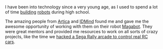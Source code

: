 I have been into technology since a very young age, as I used to spend a lot of time [building](https://www.youtube.com/playlist?list=PLuSRfzavfl0mCon852oXysJRUlBNEiVG9) [robots](http://letsmakerobots.com/user/7854/pages/robot) during high school.

The amazing people from [Artica](http://artica.cc/) and [IDMind](http://www.idmind.pt/) found me and gave me the awesome opportunity of working with them on their robot [Magabot](https://www.youtube.com/watch?v=9woeUYcWE0s). They were great mentors and provided me resources to work on all sorts of crazy projects, like the time we [hacked a Sega Rally arcade to control real RC cars](http://techcrunch.com/2012/11/26/sega-rally-arcade-machine-mashed-up-with-remote-control-cars-for-real-racing-robotics/).
